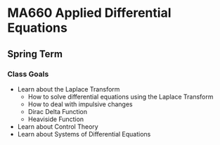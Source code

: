 # MA660 Applied Differential Equations
## Spring Term

### Class Goals
* Learn about the Laplace Transform
  * How to solve differential equations using the Laplace Transform
  * How to deal with impulsive changes
  * Dirac Delta Function
  * Heaviside Function
* Learn about Control Theory
* Learn about Systems of Differential Equations

